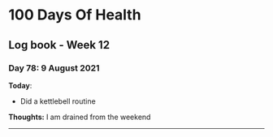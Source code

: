 # 100 Days Of Health

## Log book - Week 12

### Day 78: 9 August 2021

**Today**:

* Did a kettlebell routine

**Thoughts:** I am drained from the weekend

---
